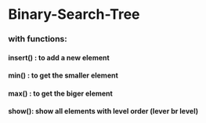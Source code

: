 # Binary-Search-Tree
### with functions:
#### insert() : to add a new element
#### min() : to get the smaller element
#### max() : to get the biger element
#### show(): show all elements with level order (lever br level)
